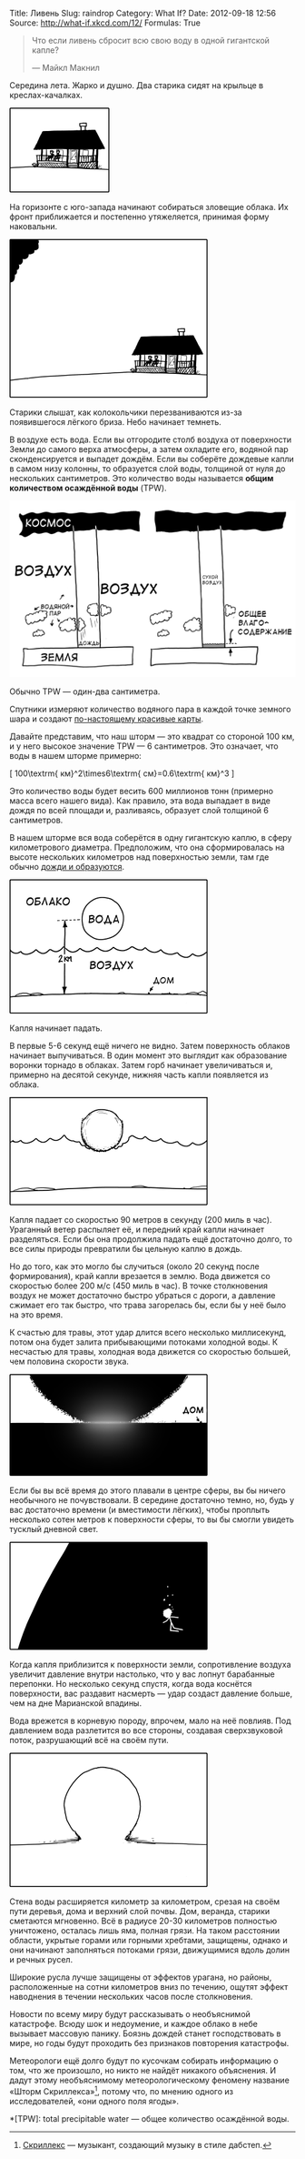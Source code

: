 Title: Ливень
Slug: raindrop
Category: What If?
Date: 2012-09-18 12:56
Source: http://what-if.xkcd.com/12/
Formulas: True

> Что если ливень сбросит всю свою воду в одной гигантской капле?
> 
> — Майкл Макнил

Середина лета. Жарко и душно. Два старика сидят на крыльце в креслах-качалках.

![Два старика сидят на веранде, которая присоединена к дому, который стоит на земле.](/uploads/012-raindrop/raindrop_porch_ru.png)

На горизонте с юго-запада начинают собираться зловещие облака. Их фронт приближается и постепенно утяжеляется, принимая форму наковальни.

![Тёмные облака собираются в углу неба над домом.](/uploads/012-raindrop/raindrop_first_clouds_ru.png)

Старики слышат, как колокольчики перезваниваются из-за появившегося лёгкого бриза. Небо начинает темнеть.

В воздухе есть вода. Если вы отгородите столб воздуха от поверхности Земли до самого верха атмосферы, а затем охладите его, водяной пар сконденсируется и выпадет дождём. Если вы соберёте дождевые капли в самом низу колонны, то образуется слой воды, толщиной от нуля до нескольких сантиметров. Это количество воды называется **общим количеством осаждённой воды** (TPW).

![Диаграмма, показывающая две колонны, соединяющие поверхность Земли и космос. Из облаков, пойманных колонной, идёт дождь, который собирается на дне колонны.](/uploads/012-raindrop/raindrop_tpw1_ru.png)

Обычно TPW — один-два сантиметра.

Спутники измеряют количество водяного пара в каждой точке земного шара и создают [по-настоящему красивые карты](http://tropic.ssec.wisc.edu/real-time/mimic-tpw/natl/main.html).

Давайте представим, что наш шторм — это квадрат со стороной 100 км, и у него высокое значение TPW — 6 сантиметров. Это означает, что воды в нашем шторме примерно:

\[ 100\textrm{ км}^2\times6\textrm{ см}=0.6\textrm{ км}^3 \]

Это количество воды будет весить 600 миллионов тонн (примерно масса всего нашего вида). Как правило, эта вода выпадает в виде дождя по всей площади и, разливаясь, образует слой толщиной 6 сантиметров.

В нашем шторме вся вода соберётся в одну гигантскую каплю, в сферу километрового диаметра. Предположим, что она сформировалась на высоте нескольких километров над поверхностью земли, там где обычно [дожди и образуются](http://rsd.gsfc.nasa.gov/912/edop/misc/1736.pdf).

![Диаграмма, показывающая, снизу вверх: поверхность земли, воздух, облака и, в облаках, сферу воды на высоте двух километров.](/uploads/012-raindrop/raindrop_setup_ru.png)

Капля начинает падать.

В первые 5-6 секунд ещё ничего не видно. Затем поверхность облаков начинает выпучиваться. В один момент это выглядит как образование воронки торнадо в облаках. Затем горб начинает увеличиваться и, примерно на десятой секунде, нижняя часть капли появляется из облака.

![Край водяной сферы прорывается сквозь облака.](/uploads/012-raindrop/raindrop_emerges_ru.png)

Капля падает со скоростью 90 метров в секунду (200 миль в час). Ураганный ветер распыляет её, и передний край капли начинает разделяться. Если бы она продолжила падать ещё достаточно долго, то все силы природы превратили бы цельную каплю в дождь.

Но до того, как это могло бы случиться (около 20 секунд после формирования), край капли врезается в землю. Вода движется со скоростью более 200 м/с (450 миль в час). В точке столкновения воздух не может достаточно быстро убраться с дороги, а давление сжимает его так быстро, что трава загорелась бы, если бы у неё было на это время.

К счастью для травы, этот удар длится всего несколько миллисекунд, потом она будет залита прибывающими потоками холодной воды. К несчастью для травы, холодная вода движется со скоростью большей, чем половина скорости звука.

![Край водяной сферы касается земли.](/uploads/012-raindrop/raindrop_hits_ru.png)

Если бы вы всё время до этого плавали в центре сферы, вы бы ничего необычного не почувствовали. В середине достаточно темно, но, будь у вас достаточно времени (и вместимости лёгких), чтобы проплыть несколько сотен метров к поверхности сферы, то вы бы смогли увидеть тусклый дневной свет.

![Человечек, плавающий в темноте.](/uploads/012-raindrop/raindrop_floating_ru.png)

Когда капля приблизится к поверхности земли, сопротивление воздуха увеличит давление внутри настолько, что у вас лопнут барабанные перепонки. Но несколько секунд спустя, когда вода коснётся поверхности, вас раздавит насмерть — удар создаст давление больше, чем на дне Марианской впадины.

Вода врежется в корневую породу, впрочем, мало на неё повлияв. Под давлением вода разлетится во все стороны, создавая сверхзвуковой поток, разрушающий всё на своём пути.

![Сверхзвуковой ненаправленный поток воды разлетается во все стороны от места приземления капли.](/uploads/012-raindrop/raindrop_jets.png)

Стена воды расширяется километр за километром, срезая на своём пути деревья, дома и верхний слой почвы. Дом, веранда, старики сметаются мгновенно. Всё в радиусе 20-30 километров полностью уничтожено, осталась лишь яма, полная грязи. На таком расстоянии области, укрытые горами или горными хребтами, защищены, однако и они начинают заполняться потоками грязи, движущимися вдоль долин и речных русел.

Широкие русла лучше защищены от эффектов урагана, но районы, расположенные на сотни километров вниз по течению, ощутят эффект наводнения в течении нескольких часов после столкновения.

Новости по всему миру будут рассказывать о необъяснимой катастрофе. Всюду шок и недоумение, и каждое облако в небе вызывает массовую панику. Боязнь дождей станет господствовать в мире, но годы будут проходить без признаков повторения катастрофы.

Метеорологи ещё долго будут по кусочкам собирать информацию о том, что же произошло, но никто не найдёт никакого объяснения. И дадут этому необъяснимому метеорологическому феномену название «Шторм Скриллекса»[^1], потому что, по мнению одного из исследователей, «они одного поля ягоды».

*[TPW]: total precipitable water — общее количество осаждённой воды.

[^1]: [Скриллекс](http://en.wikipedia.org/wiki/Skrillex) — музыкант, создающий музыку в стиле дабстеп.
